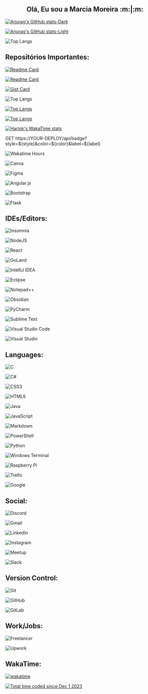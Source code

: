 <h2 align="center">Olá, Eu sou a Marcia Moreira :m:|:m: </h1>

<!-- Adiciona um Quadro de Status: &layout -->
[![Anurag's GitHub stats-Dark](https://github-readme-stats.vercel.app/api?username=marcia-moreira&show_icons=true&theme=dark#gh-dark-mode-only)](https://github.com/marcia-moreira/github-readme-stats#gh-dark-mode-only)

[![Anurag's GitHub stats-Light](https://github-readme-stats.vercel.app/api?username=marcia-moreira&show_icons=true&theme=default#gh-light-mode-only)](https://github.com/marcia-moreira/github-readme-stats#gh-light-mode-only)


<!-- -->
![Top Langs](https://github-readme-stats.vercel.app/api/top-langs/?username=marcia-moreira&size_weight=0.5&count_weight=0.5)
<!-- Adiciona um Card de um Repositório Específicos:-->
## Repositórios Importantes:
<!--001 Challange_01-WoMakersCode-Intro_Star_Wars_MM -->
[![Readme Card](https://github-readme-stats.vercel.app/api/pin/?username=marcia-moreira&repo=Challange_01-WoMakersCode-Intro_Star_Wars_MM)](https://github.com/marcia-moreira/github-readme-stats)

<!--002 MM_Portfolio_Responsivo_com_Bootstrap_Flask -->
[![Readme Card](https://github-readme-stats.vercel.app/api/pin/?username=marcia-moreira&repo=MM_Portfolio_Responsivo_com_Bootstrap_Flask)](https://github.com/marcia-moreira/github-readme-stats)


<!-- Pins Extras: Precisamos descobrir como usar-->
[![Gist Card](https://github-readme-stats.vercel.app/api/gist?id=bbfce31e0217a3689c8d961a356cb10d)](https://gist.github.com/Yizack/bbfce31e0217a3689c8d961a356cb10d/)

<!-- Mostrar mais linguas: -->
![Top Langs](https://github-readme-stats.vercel.app/api/top-langs/?username=marcia-moreira&langs_count=8)

[![Top Langs](https://github-readme-stats.vercel.app/api/top-langs/?username=marcia-moreira&layout=donut)](https://github.com/marcia-moreira/github-readme-stats)

[![Top Langs](https://github-readme-stats.vercel.app/api/top-langs/?username=marcia-moreira&layout=donut-vertical)](https://github.com/marcia-moreira/github-readme-stats)

<!-- Extensão instalada no VSCode para monitoramento de tempo de codigo -->
<!-- Não está funcionando pois não está público -->
[![Harlok's WakaTime stats](https://github-readme-stats.vercel.app/api/wakatime?username=Marcia_Moreira)](https://github.com/marcia-moreira/github-readme-stats)


<!--Chave WakaTime:  -->
<!-- -->
GET https://YOUR-DEPLOY/api/badge?style=${style}&color=${color}&label=${label}

![Wakatime Hours](https://YOUR-DEPLOY/api/badge?label=Codando+logada+WakaTime)

<!--BADGES em: https://github.com/Ileriayo/markdown-badges#badges -->
![Canva](https://img.shields.io/badge/Canva-%2300C4CC.svg?style=for-the-badge&logo=Canva&logoColor=white)

![Figma](https://img.shields.io/badge/figma-%23F24E1E.svg?style=for-the-badge&logo=figma&logoColor=white)

![Angular.js](https://img.shields.io/badge/angular.js-%23E23237.svg?style=for-the-badge&logo=angularjs&logoColor=white)

![Bootstrap](https://img.shields.io/badge/bootstrap-%238511FA.svg?style=for-the-badge&logo=bootstrap&logoColor=white)

![Flask](https://img.shields.io/badge/flask-%23000.svg?style=for-the-badge&logo=flask&logoColor=white)

## IDEs/Editors:

![Insomnia](https://img.shields.io/badge/Insomnia-black?style=for-the-badge&logo=insomnia&logoColor=5849BE)

![NodeJS](https://img.shields.io/badge/node.js-6DA55F?style=for-the-badge&logo=node.js&logoColor=white)

![React](https://img.shields.io/badge/react-%2320232a.svg?style=for-the-badge&logo=react&logoColor=%2361DAFB)

![GoLand](https://img.shields.io/badge/GoLand-0f0f0f?&style=for-the-badge&logo=goland&logoColor=white)

![IntelliJ IDEA](https://img.shields.io/badge/IntelliJIDEA-000000.svg?style=for-the-badge&logo=intellij-idea&logoColor=white)

![Eclipse](https://img.shields.io/badge/Eclipse-FE7A16.svg?style=for-the-badge&logo=Eclipse&logoColor=white)

![Notepad++](https://img.shields.io/badge/Notepad++-90E59A.svg?style=for-the-badge&logo=notepad%2b%2b&logoColor=black)

![Obsidian](https://img.shields.io/badge/Obsidian-%23483699.svg?style=for-the-badge&logo=obsidian&logoColor=white)

![PyCharm](https://img.shields.io/badge/pycharm-143?style=for-the-badge&logo=pycharm&logoColor=black&color=black&labelColor=green)

![Sublime Text](https://img.shields.io/badge/sublime_text-%23575757.svg?style=for-the-badge&logo=sublime-text&logoColor=important)

![Visual Studio Code](https://img.shields.io/badge/Visual%20Studio%20Code-0078d7.svg?style=for-the-badge&logo=visual-studio-code&logoColor=white)

![Visual Studio](https://img.shields.io/badge/Visual%20Studio-5C2D91.svg?style=for-the-badge&logo=visual-studio&logoColor=white)

## Languages:

![C](https://img.shields.io/badge/c-%2300599C.svg?style=for-the-badge&logo=c&logoColor=white)

![C#](https://img.shields.io/badge/c%23-%23239120.svg?style=for-the-badge&logo=c-sharp&logoColor=white)

![CSS3](https://img.shields.io/badge/css3-%231572B6.svg?style=for-the-badge&logo=css3&logoColor=white)

![HTML5](https://img.shields.io/badge/html5-%23E34F26.svg?style=for-the-badge&logo=html5&logoColor=white)

![Java](https://img.shields.io/badge/java-%23ED8B00.svg?style=for-the-badge&logo=openjdk&logoColor=white)

![JavaScript](https://img.shields.io/badge/javascript-%23323330.svg?style=for-the-badge&logo=javascript&logoColor=%23F7DF1E)

![Markdown](https://img.shields.io/badge/markdown-%23000000.svg?style=for-the-badge&logo=markdown&logoColor=white)

![PowerShell](https://img.shields.io/badge/PowerShell-%235391FE.svg?style=for-the-badge&logo=powershell&logoColor=white)

![Python](https://img.shields.io/badge/python-3670A0?style=for-the-badge&logo=python&logoColor=ffdd54)

<!-- pesquisar o que seria-->
![Windows Terminal](https://img.shields.io/badge/Windows%20Terminal-%234D4D4D.svg?style=for-the-badge&logo=windows-terminal&logoColor=white)
  
![Raspberry Pi](https://img.shields.io/badge/-RaspberryPi-C51A4A?style=for-the-badge&logo=Raspberry-Pi)

![Trello](https://img.shields.io/badge/Trello-%23026AA7.svg?style=for-the-badge&logo=Trello&logoColor=white)

![Google](https://img.shields.io/badge/google-4285F4?style=for-the-badge&logo=google&logoColor=white)

## Social:

![Discord](https://img.shields.io/badge/Discord-%235865F2.svg?style=for-the-badge&logo=discord&logoColor=white)

![Gmail](https://img.shields.io/badge/Gmail-D14836?style=for-the-badge&logo=gmail&logoColor=white)

![LinkedIn](https://img.shields.io/badge/linkedin-%230077B5.svg?style=for-the-badge&logo=linkedin&logoColor=white)

![Instagram](https://img.shields.io/badge/Instagram-%23E4405F.svg?style=for-the-badge&logo=Instagram&logoColor=white)

![Meetup](https://img.shields.io/badge/Meetup-f64363?style=for-the-badge&logo=meetup&logoColor=white)

![Slack](https://img.shields.io/badge/Slack-4A154B?style=for-the-badge&logo=slack&logoColor=white)

## Version Control:

![Git](https://img.shields.io/badge/git-%23F05033.svg?style=for-the-badge&logo=git&logoColor=white)

![GitHub](https://img.shields.io/badge/github-%23121011.svg?style=for-the-badge&logo=github&logoColor=white)

![GitLab](https://img.shields.io/badge/gitlab-%23181717.svg?style=for-the-badge&logo=gitlab&logoColor=white)

## Work/Jobs:

![Freelancer](https://img.shields.io/badge/Freelancer-29B2FE?style=for-the-badge&logo=Freelancer&logoColor=white)

![Upwork](https://img.shields.io/badge/UpWork-6FDA44?style=for-the-badge&logo=Upwork&logoColor=white)


## WakaTime:

<!-- MarkDown -->
[![wakatime](https://wakatime.com/badge/user/018c270f-a496-4f2e-a75f-a068fd08050f.svg?style=social)](https://wakatime.com/@018c270f-a496-4f2e-a75f-a068fd08050f)

<!-- HTML: -->
<a href="https://wakatime.com/@018c270f-a496-4f2e-a75f-a068fd08050f"><img src="https://wakatime.com/badge/user/018c270f-a496-4f2e-a75f-a068fd08050f.svg" alt="Total time coded since Dec 1 2023" /></a>

<!--
Use ?style=para personalizar a aparência do seu crachá.
Os estilos suportados são default, plastic, flat, flat-square, for-the-badgee social.
-->




<!-- -->
<!-- -->
<!-- -->
<!-- -->
<!-- -->


<!--
<h1 align="center">Oi 👋, Eu sou a Marcia Moreira</h1>
<h3 align="center">Curiosa e atraída por Desenvolvimento Web FullStack</h3>

- 🔭 Atualmente estou dedicada a buscar recolocação e participando como bolsista em projetos de qualificação profissional em desenvolvimento Web Front-end e Back-end como no exemplo a seguir: [DTECH - Escola Koru e Potência Tech by iFood](https://dtech-koru-ifood.ves.jobs/)

- 🌱 Estou aprendendo **Python e JavaScript**

- 👯 Também participo de diversos outros projetos como bolsista para complementar as habilidades. [SENAC - Desenvolvedor Web Front-end e Programador de Sistemas](https://www.sp.senac.br/graduacao?utm_source=google&utm_medium=cpc&utm_campaign=GCR_Graduacao&utm_content=CursosFaculdade&gad_source=1&gclid=CjwKCAiApaarBhB7EiwAYiMwqv_se3-HHWFCpOSbW5n 7oUte4ddi4tNcvE1c009XkUIZYgv3I5RbrxoC6tkQAvD_BwE#Cursos)

- 👨‍💻 Todos os meus projetos realizados estão disponíveis em [https://github.com/Marcia-Moreira?tab=repositories](https://github.com/Marcia-Moreira?tab=repositories)

- 💬 Me pergunte sobre **Html, CSS, BootStrap, Banco de Dados, VSCode, Canva, Gestão de Pessoas e Atendimento ao Cliente**

- 📫 Você me encontra através do e-mail **mm.no.linkedin@gmail.com**

- 📄 Mais detalhes sobre a minha história, no meu Linkedin [https:// www.linkedin.com/in/marciamoreiramm](https://www.linkedin.com/in/marciamoreiramm)

- ⚡ Curiosidades aleatórias sobre a minha pessoa: **Marcenaria/Crochê/Dança do Ventre/Percursão/Costura/3D/Corrida**

<h3 align="left">Conecte-se comigo:</h3>
<p align="left">
<a href="https://linkedin.com/in/https://www.linkedin.com/in /marciamoreiramm" target="blank"><img align="center" src="https://raw.githubusercontent.com/rahuldkjain/github-profile-readme-generator/master/src/images/icons/Social/linked -in-alt.svg" alt="https://www.linkedin.com/in/marciamoreiramm" height="30" width="40" /></a>
<a href="https://instagram .com/https://www.instagram.com/marcia_moreira_dev/" target="blank"><img align="center" src="https://raw.githubusercontent.com/rahuldkjain/github-profile-readme- gerador/master/src/images/icons/Social/instagram.svg" alt="https://www.instagram.com/marcia_moreira_dev/" height="30" width="40" /></a> <
/ p>

<h3 align="left">Idiomas e ferramentas:</h3>
<p align="left"> <a href="https://getbootstrap.com" target="_blank" rel="noreferrer"> <img src="https://raw.githubusercontent.com/devicons/devicon /master/icons/bootstrap/bootstrap-plain-wordmark.svg" alt="bootstrap" width="40" height="40"/> </a> <a href="https://www.cprogramming.com /" target="_blank" rel="noreferrer"> <img src="https://raw.githubusercontent.com/devicons/devicon/master/icons/c/c-original.svg" alt="c" largura ="40" height="40"/> </a> <a href="https://www.w3schools.com/cs/" target="_blank" rel="noreferrer"> <img src="https ://raw.githubusercontent.com/devicons/devicon/master/icons/csharp/csharp-original.svg" alt="csharp" width="40" height="40"/> </a> <a href= "https://www.w3schools.com/css/" target="_blank" rel="noreferrer"> <img src="https://raw.githubusercontent.com/devicons/devicon/master/icons/css3/ css3-original-wordmark.svg" alt="css3" width="40" height="40"/> </a> <a href="https://www.figma.com/" target="_blank" rel="noreferrer"> <img src="https://www.vectorlogo.zone/logos/figma/figma-icon.svg" alt="figma" width="40" height="40"/> </ a> <a href="https://flask.palletsprojects.com/" target="_blank" rel="noreferrer"> <img src="https://www.vectorlogo.zone/logos/pocoo_flask/pocoo_flask- icon.svg" alt="flask" width="40" height="40"/> </a> <a href="https://git-scm.com/" target="_blank" rel="noreferrer "> <img src="https://www.vectorlogo.zone/logos/git-scm/git-scm-icon.svg" alt="git" width="40" height="40"/> </ a> <a href="https://www.w3.org/html/" target="_blank" rel="noreferrer"> <img src="https://raw.githubusercontent.com/devicons/devicon/ master/icons/html5/html5-original-wordmark.svg" alt="html5" width="40" height="40"/> </a> <a href="https://developer.mozilla.org/ en-US/docs/Web/JavaScript" target="_blank" rel="noreferrer"> <img src="https://raw.githubusercontent.com/devicons/devicon/master/icons/javascript/javascript-original.svg" alt="javascript" width="40" height="40"/> </a> <a href="https://www.mysql.com/" target="_blank" rel="noreferrer"> <img src="https://raw.githubusercontent.com/devicons/devicon/master/icons/mysql/mysql-original-wordmark.svg" alt="mysql" width="40" height="40"/> </a> <a href="https://nodejs.org" target="_blank" rel="noreferrer"> <img src="https://raw.githubusercontent.com/devicons/devicon/master/icons /nodejs/nodejs-original-wordmark.svg" alt="nodejs" width="40" height="40"/> </a> <a href="https://www.python.org" target=" _blank" rel="noreferrer"> <img src="https://raw.githubusercontent.com/devicons/devicon/master/icons/python/python-original.svg" alt="python" width="40" altura ="40"/> </a> </p>

-->

<!--
### Hi there 👋

**Marcia-Moreira/Marcia-Moreira** is a ✨ _special_ ✨ repository because its `README.md` (this file) appears on your GitHub profile.

Here are some ideas to get you started:

- 🔭 I’m currently working on ...
- 🌱 I’m currently learning ...
- 👯 I’m looking to collaborate on ...
- 🤔 I’m looking for help with ...
- 💬 Ask me about ...
- 📫 How to reach me: ...
- 😄 Pronouns: ...
- ⚡ Fun fact: ...
-->
